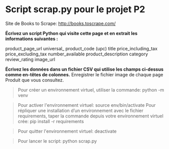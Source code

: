 # Script scrap.py pour le projet P2

Site de Books to Scrape:
http://books.toscrape.com/

**Écrivez un script Python qui visite cette page et en extrait les informations suivantes :**

product_page_url
universal_ product_code (upc)
title
price_including_tax
price_excluding_tax
number_available
product_description
category
review_rating
image_url

**Écrivez les données dans un fichier CSV qui utilise les champs ci-dessus comme en-têtes de colonnes.**
Enregistrer le fichier image de chaque page Produit que vous consultez.

> Pour créer un environnement virtuel, utiliser la commande:
python -m venv <environment name>

> Pour activer l'environnement virtuel:
source env/bin/activate
> Pour répliquer une installation d’un environnement avec le fichier requirements, taper la commande depuis votre environnement virtuel crée:
pip install -r requirements

>Pour quitter l'environnement virtuel:
deactivate

> Pour lancer le script:
> python scrap.py
